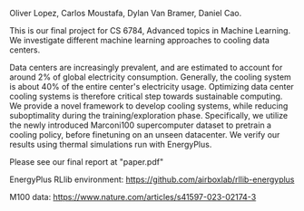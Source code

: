 Oliver Lopez, Carlos Moustafa, Dylan Van Bramer, Daniel Cao.

This is our final project for CS 6784, Advanced topics in Machine Learning. We investigate different machine learning approaches to cooling data centers. 

Data centers are increasingly prevalent, and are estimated to account for around 2% of global electricity consumption. Generally, the cooling system is about 40% of the entire center's electricity usage.
Optimizing data center cooling systems is therefore critical step towards sustainable computing. We provide a novel framework to develop cooling systems, while reducing suboptimality during the training/exploration phase. 
Specifically, we utilize the newly introduced Marconi100 supercomputer dataset to pretrain a cooling policy, before finetuning on an unseen datacenter. We verify our results using thermal simulations run with EnergyPlus.

Please see our final report at "paper.pdf"





EnergyPlus RLlib environment: https://github.com/airboxlab/rllib-energyplus

M100 data: https://www.nature.com/articles/s41597-023-02174-3
